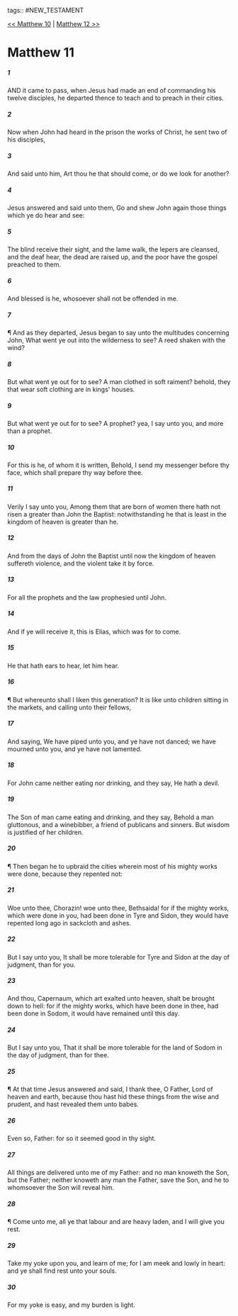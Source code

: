 tags:: #NEW_TESTAMENT

[<< Matthew 10](NEW_TESTAMENT/01_Matthew/Matthew_10.md) | [Matthew 12 >>](NEW_TESTAMENT/01_Matthew/Matthew_12.md)

# Matthew 11

##### 1

AND it came to pass, when Jesus had made an end of commanding his twelve disciples, he departed thence to teach and to preach in their cities.

##### 2

Now when John had heard in the prison the works of Christ, he sent two of his disciples,

##### 3

And said unto him, Art thou he that should come, or do we look for another?

##### 4

Jesus answered and said unto them, Go and shew John again those things which ye do hear and see:

##### 5

The blind receive their sight, and the lame walk, the lepers are cleansed, and the deaf hear, the dead are raised up, and the poor have the gospel preached to them.

##### 6

And blessed is he, whosoever shall not be offended in me.

##### 7

¶ And as they departed, Jesus began to say unto the multitudes concerning John, What went ye out into the wilderness to see? A reed shaken with the wind?

##### 8

But what went ye out for to see? A man clothed in soft raiment? behold, they that wear soft clothing are in kings' houses.

##### 9

But what went ye out for to see? A prophet? yea, I say unto you, and more than a prophet.

##### 10

For this is he, of whom it is written, Behold, I send my messenger before thy face, which shall prepare thy way before thee.

##### 11

Verily I say unto you, Among them that are born of women there hath not risen a greater than John the Baptist: notwithstanding he that is least in the kingdom of heaven is greater than he.

##### 12

And from the days of John the Baptist until now the kingdom of heaven suffereth violence, and the violent take it by force.

##### 13

For all the prophets and the law prophesied until John.

##### 14

And if ye will receive it, this is Elias, which was for to come.

##### 15

He that hath ears to hear, let him hear.

##### 16

¶ But whereunto shall I liken this generation? It is like unto children sitting in the markets, and calling unto their fellows,

##### 17

And saying, We have piped unto you, and ye have not danced; we have mourned unto you, and ye have not lamented.

##### 18

For John came neither eating nor drinking, and they say, He hath a devil.

##### 19

The Son of man came eating and drinking, and they say, Behold a man gluttonous, and a winebibber, a friend of publicans and sinners. But wisdom is justified of her children.

##### 20

¶ Then began he to upbraid the cities wherein most of his mighty works were done, because they repented not:

##### 21

Woe unto thee, Chorazin! woe unto thee, Bethsaida! for if the mighty works, which were done in you, had been done in Tyre and Sidon, they would have repented long ago in sackcloth and ashes.

##### 22

But I say unto you, It shall be more tolerable for Tyre and Sidon at the day of judgment, than for you.

##### 23

And thou, Capernaum, which art exalted unto heaven, shalt be brought down to hell: for if the mighty works, which have been done in thee, had been done in Sodom, it would have remained until this day.

##### 24

But I say unto you, That it shall be more tolerable for the land of Sodom in the day of judgment, than for thee.

##### 25

¶ At that time Jesus answered and said, I thank thee, O Father, Lord of heaven and earth, because thou hast hid these things from the wise and prudent, and hast revealed them unto babes.

##### 26

Even so, Father: for so it seemed good in thy sight.

##### 27

All things are delivered unto me of my Father: and no man knoweth the Son, but the Father; neither knoweth any man the Father, save the Son, and he to whomsoever the Son will reveal him.

##### 28

¶ Come unto me, all ye that labour and are heavy laden, and I will give you rest.

##### 29

Take my yoke upon you, and learn of me; for I am meek and lowly in heart: and ye shall find rest unto your souls.

##### 30

For my yoke is easy, and my burden is light.
